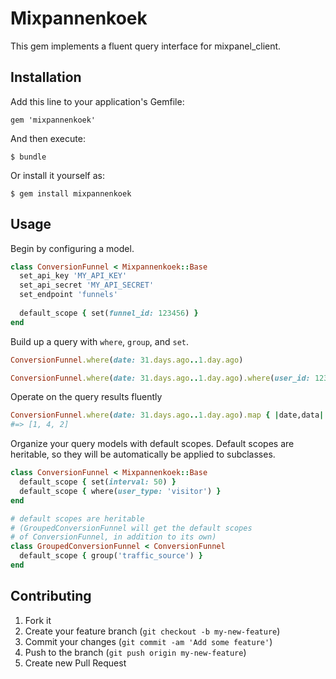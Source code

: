 # Mixpannenkoek

This gem implements a fluent query interface for mixpanel_client.

## Installation

Add this line to your application's Gemfile:

    gem 'mixpannenkoek'

And then execute:

    $ bundle

Or install it yourself as:

    $ gem install mixpannenkoek

## Usage

Begin by configuring a model.

```ruby
class ConversionFunnel < Mixpannenkoek::Base
  set_api_key 'MY_API_KEY'
  set_api_secret 'MY_API_SECRET'
  set_endpoint 'funnels'
  
  default_scope { set(funnel_id: 123456) }
end
```

Build up a query with `where`, `group`, and `set`.

```ruby
ConversionFunnel.where(date: 31.days.ago..1.day.ago)

ConversionFunnel.where(date: 31.days.ago..1.day.ago).where(user_id: 123).set(interval: 50).group('traffic_source')
```

Operate on the query results fluently

```ruby
ConversionFunnel.where(date: 31.days.ago..1.day.ago).map { |date,data| data['steps'].last['count'] }
#=> [1, 4, 2]
```

Organize your query models with default scopes. Default scopes are heritable, so they will be automatically be applied to subclasses.
```ruby
class ConversionFunnel < Mixpannenkoek::Base
  default_scope { set(interval: 50) }
  default_scope { where(user_type: 'visitor') }
end

# default scopes are heritable
# (GroupedConversionFunnel will get the default scopes
# of ConversionFunnel, in addition to its own)
class GroupedConversionFunnel < ConversionFunnel
  default_scope { group('traffic_source') }
end
```

## Contributing

1. Fork it
2. Create your feature branch (`git checkout -b my-new-feature`)
3. Commit your changes (`git commit -am 'Add some feature'`)
4. Push to the branch (`git push origin my-new-feature`)
5. Create new Pull Request
